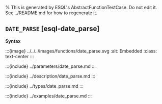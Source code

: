% This is generated by ESQL's AbstractFunctionTestCase. Do not edit it. See ../README.md for how to regenerate it.

## `DATE_PARSE` [esql-date_parse]

**Syntax**

:::{image} ../../../images/functions/date_parse.svg
:alt: Embedded
:class: text-center
:::


:::{include} ../parameters/date_parse.md
:::

:::{include} ../description/date_parse.md
:::

:::{include} ../types/date_parse.md
:::

:::{include} ../examples/date_parse.md
:::
